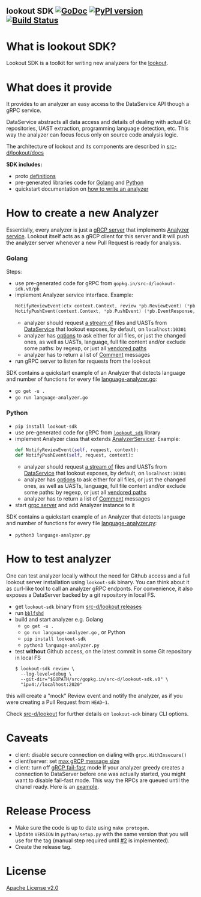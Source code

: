 lookout SDK [![GoDoc](https://godoc.org/gopkg.in/src-d/lookout-sdk.v0?status.svg)](https://godoc.org/github.com/src-d/lookout-sdk) [![PyPI version](https://badge.fury.io/py/lookout-sdk.svg)](https://pypi.org/project/lookout-sdk/) [![Build Status](https://travis-ci.org/src-d/lookout-sdk.svg)](https://travis-ci.org/src-d/lookout-sdk)
-----------

What is lookout SDK?
===================
Lookout SDK is a toolkit for writing new analyzers for the [lookout](https://github.com/src-d/lookout/).


What does it provide
====================
It provides to an analyzer an easy access to the DataService API though a gRPC service.

DataService abstracts all data access and details of dealing with actual Git repositories, UAST extraction, programming language detection, etc. This way the analyzer can focus focus only on source code analysis logic.

The architecture of lookout and its components are described in [src-d/lookout/docs](https://github.com/src-d/lookout/tree/master/docs#lookout)

**SDK includes:**
 - proto [definitions](./proto)
 - pre-generated libraries code for [Golang](./pb) and [Python](./python)
 - quickstart documentation on [how to write an analyzer](#how-to-create-a-new-analyzer)


How to create a new Analyzer
============================

Essentially, every analyzer is just a [gRCP server](https://grpc.io/docs/guides/#overview) that implements [Analyzer service](./proto/lookout/sdk/service_analyzer.proto#L30). Lookout itself acts as a gRCP client for this server and it will push the analyzer server whenever a new  Pull Request is ready for analysis.

### Golang
Steps:
 - use pre-generated code for gRPC from `gopkg.in/src-d/lookout-sdk.v0/pb`
 - implement Analyzer service interface. Example:
   ```go
   NotifyReviewEvent(ctx context.Context, review *pb.ReviewEvent) (*pb.EventResponse, error)
   NotifyPushEvent(context.Context, *pb.PushEvent) (*pb.EventResponse, error)
   ```
   - analyzer should request [a stream of](https://grpc.io/docs/tutorials/basic/go.html#server-side-streaming-rpc-1) files and UASTs from [DataService](./proto/lookout/sdk/service_data.proto#L27) that lookout exposes, by default, on `localhost:10301`
   - analyzer has [options](./proto/lookout/sdk/service_data.proto#L61) to ask either for all files, or just the changed ones, as well as UASTs, language, full file content and/or exclude some paths: by regexp, or just all [vendored paths](https://github.com/github/linguist/blob/master/lib/linguist/vendor.yml)
   - analyzer has to return a list of [Comment](./proto/lookout/sdk/service_analyzer.proto#L42) messages
 - run gRPC server to listen for requests from the lookout

 SDK contains a quickstart example of an Analyzer that detects language and number of functions for every file [language-analyzer.go](./language-analyzer.go):
  - `go get -u .`
  - `go run language-analyzer.go`


### Python

 - `pip install lookout-sdk`
 - use pre-generated code for gRPC from [`lookout_sdk`](https://pypi.org/project/lookout-sdk/) library
 - implement Analyzer class that extends [AnalyzerServicer](./python/lookout/sdk/service_analyzer_pb2_grpc.py#34). Example:
   ```python
   def NotifyReviewEvent(self, request, context):
   def NotifyPushEvent(self, request, context):
   ```
   - analyzer should request [a stream of](https://grpc.io/docs/tutorials/basic/python.html#response-streaming-rpc) files and UASTs from [DataService](./proto/lookout/sdk/service_data.proto#L27) that lookout exposes, by default, on `localhost:10301`
   - analyzer has [options](./proto/lookout/sdk/service_data.proto#L61) to ask either for all files, or just the changed ones, as well as UASTs, language, full file content and/or exclude some paths: by regexp, or just all [vendored paths](https://github.com/github/linguist/blob/master/lib/linguist/vendor.yml)
   - analyzer has to return a list of [Comment](./proto/lookout/sdk/service_analyzer.proto#L42) messages
 - start [grpc server](https://grpc.io/docs/tutorials/basic/python.html#starting-the-server) and add Analyzer instance to it

SDK contains a quickstart example of an Analyzer that detects language and number of functions for every file [language-analyzer.py](./language-analyzer.py):
 - `python3 language-analyzer.py`


How to test analyzer
====================
One can test analyzer locally without the need for Github access and a full lookout server installation using `lookout-sdk` binary. You can think about it as curl-like tool to call an analyzer gRPC endponts. For convenience, it also exposes a DataServer backed by a git repository in local FS.

 - get `lookout-sdk` binary from [src-d/lookout releases](https://github.com/src-d/lookout/releases)
 - run [`bblfshd`](https://doc.bblf.sh/using-babelfish/getting-started.html)
 - build and start analyzer e.g. Golang
   - `go get -u .`
   - `go run language-analyzer.go` ,
   or Python
   - `pip install lookout-sdk`
   - `python3 language-analyzer.py`
 - test **without** Github access, on the latest commit in some Git repository in local FS
   ```
   $ lookout-sdk review \
     --log-level=debug \
     --git-dir="$GOPATH/src/gopkg.in/src-d/lookout-sdk.v0" \
     "ipv4://localhost:2020"
   ```

this will create a "mock" Review event and notify the analyzer, as if you were creating a Pull Request from `HEAD~1`.

Check [src-d/lookout](https://github.com/src-d/lookout/tree/master/sdk#lookout-sdk-commands) for further details on `lookout-sdk` binary CLI options.


Caveats
========
 - client: disable secure connection on dialing with `grpc.WithInsecure()`
 - client/server: set [max gRCP message size](https://github.com/grpc/grpc/issues/7927)
 - client: turn off [gRCP fail-fast](https://github.com/grpc/grpc/blob/master/doc/wait-for-ready.md) mode
   If your analyzer greedy creates a connection to DataServer before one was actually started, you might want to disable fail-fast mode. This way the RPCs are queued until the chanel ready. Here is an [example](https://github.com/src-d/lookout-gometalint-analyzer/blob/7b4b37fb3109299516fbb43017934d131784f49f/cmd/gometalint-analyzer/main.go#L66).

Release Process
=================
 - Make sure the code is up to date using `make protogen`.
 - Update `VERSION` in `python/setup.py` with the same version that you will use for the tag (manual step required until [#2](https://github.com/src-d/lookout-sdk/issues/2) is implemented).
 - Create the release tag.

 # License
[Apache License v2.0](./LICENSE)
